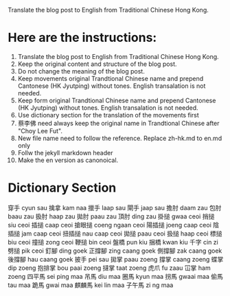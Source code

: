 Translate the blog post to English from Traditional Chinese Hong Kong.

# Here are the instructions:

1. Translate the blog post to English from Traditional Chinese Hong Kong.
2. Keep the original content and structure of the blog post.
3. Do not change the meaning of the blog post.
4. Keep movements original Trandtional Chinese name and prepend Cantonese (HK Jyutping) without tones. English transalation is not needed.
5. Keep form original Trandtional Chinese name and prepend Cantonese (HK Jyutping) without tones.  English transalation is not needed.
5. Use dictionary section for the translation of the movements first
6. 蔡李佛 need always keep the original name in Trandtional Chinese after "Choy Lee Fut". 
7. New file name need to follow the reference. Replace zh-hk.md to en.md only
8. Follw the jekyll markdown header
9. Make the en version as canonoical.

# Dictionary Section 

穿手	cyun sau
擒拿	kam naa
擸手	laap sau
閘手	jaap sau
擔肘	daam zau
包肘	baau zau
扱肘	haap zau
拋肘	paau zau
頂肘	ding zau
掛搥	gwaa ceoi
捎搥	siu ceoi
插搥	caap ceoi
搶眼搥	coeng ngaan ceoi
陽插搥	joeng caap ceoi
陰插搥	jam caap ceoi
扭插搥	nau caap ceoi
拋搥	paau ceoi
扱搥	haap ceoi
標搥	biu ceoi
撞搥	zong ceoi
鞭搥	bin ceoi
盤橋	pun kiu
捆橋	kwan kiu
千字	cin zi
劈搥	pik ceoi
釘腳	ding goek
正撐腳	zing caang goek
側撐腳	zak caang goek
後撐腳	hau caang goek
披手	pei sau
拋掌	paau zoeng
撐掌	caang zoeng
蝶掌	dip zoeng
抱排掌	bou paai zoeng
撻掌	taat zoeng
虎爪	fu zaau
冚掌	ham zoeng
四平馬	sei ping maa
吊馬	diu maa
圈馬	kyun maa
拐馬	gwaai maa
偷馬	tau maa
跪馬	gwai maa
麒麟馬	kei lin maa
子午馬	zi ng maa